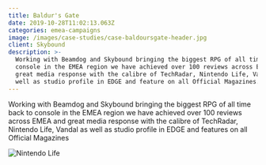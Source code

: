 ```yaml
---
title: Baldur's Gate
date: 2019-10-28T11:02:13.063Z
categories: emea-campaigns
image: /images/case-studies/case-baldoursgate-header.jpg
client: Skybound
description: >-
  Working with Beamdog and Skybound bringing the biggest RPG of all time backto
  console in the EMEA region we have achieved over 100 reviews across EMEA and
  great media response with the calibre of TechRadar, Nintendo Life, Vandal as
  well as studio profile in EDGE and feature on all Official Magazines.
---
```

Working with Beamdog and Skybound bringing the biggest RPG of all time back to console in the EMEA region we have achieved over 100 reviews across EMEA and great media response with the calibre of TechRadar, Nintendo Life, Vandal as well as studio profile in EDGE and features on all Official Magazines

![Nintendo Life](/images/case-studies/case-bauldersgate-img.jpg "Nintendo Life")
